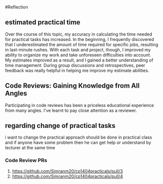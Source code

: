 #Reflection
## estimated practical time
Over the course of this topic, my accuracy in calculating the time needed for practical tasks has increased. In the beginning, I frequently discovered that I underestimated the amount of time required for specific jobs, resulting in last-minute rushes. With each task and project, though, I improved my ability to organize my work and take unforeseen difficulties into account. My estimates improved as a result, and I gained a better understanding of time management. During group discussions and retrospectives, peer feedback was really helpful in helping me improve my estimate abilities.

## Code Reviews: Gaining Knowledge from All Angles
Participating in code reviews has been a priceless educational experience from many angles. I've learnt to pay close attention as a reviewer.

## regarding change of practical tasks
i want to change the practical approach should be done in practical class and if anyone have some problem then he can get help or understand by lecturer at the same time


### Code Review PRs
1. https://github.com/Simranm20/cp1404practicals/pull/3
2. https://github.com/Simranm20/cp1404practicals/pull/4